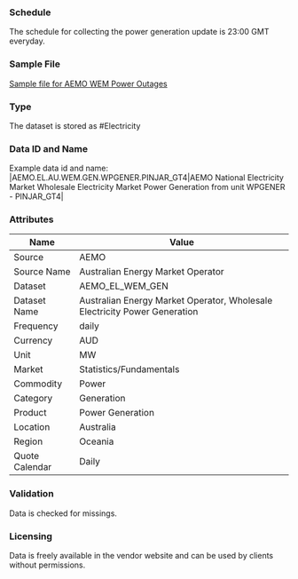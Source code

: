 ### Schedule

The schedule for collecting the power generation update is 23:00 GMT everyday.

### Sample File

[Sample file for AEMO WEM Power Outages](pathname:///file-samples/AEMO_WEM_outages-Oct2022.csv)

### Type

The dataset is stored as #Electricity

### Data ID and Name

Example data id and name:
|AEMO.EL.AU.WEM.GEN.WPGENER.PINJAR_GT4|AEMO National Electricity Market Wholesale Electricity Market Power Generation from unit WPGENER - PINJAR_GT4|

### Attributes

|Name|Value|
|-|-|
|Source|AEMO|
|Source Name|Australian Energy Market Operator|
|Dataset|AEMO_EL_WEM_GEN|
|Dataset Name|Australian Energy Market Operator, Wholesale Electricity Power Generation|
|Frequency|daily|
|Currency|AUD|
|Unit|MW|
|Market|Statistics/Fundamentals|
|Commodity|Power|
|Category|Generation|
|Product|Power Generation|
|Location|Australia|
|Region|Oceania|
|Quote Calendar|Daily|


### Validation

Data is checked for missings. 

### Licensing

Data is freely available in the vendor website and can be used by clients without permissions.
